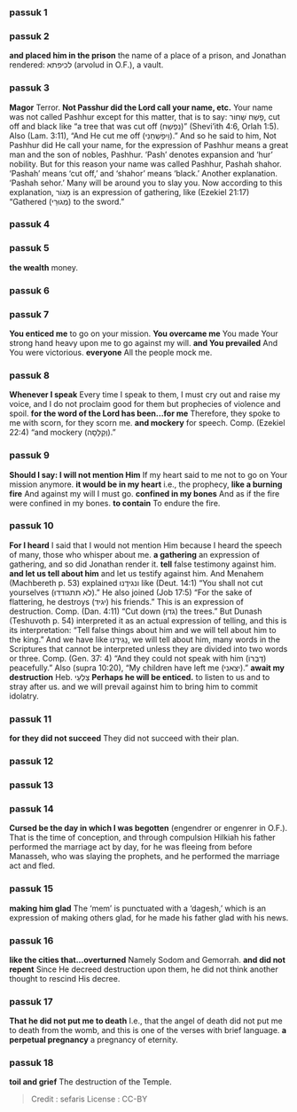 
### passuk 1

### passuk 2
<b>and placed him in the prison</b> the name of a place of a prison, and Jonathan rendered: לכיפתא (arvolud in O.F.), a vault.

### passuk 3
<b>Magor</b> Terror.
<b>Not Passhur did the Lord call your name, etc.</b> Your name was not called Pashhur except for this matter, that is to say: פָֹשַח ֹשָחוֹר, cut off and black like “a tree that was cut off (נִפְֹשַח)” (Shevi’ith 4:6, Orlah 1:5). Also (Lam. 3:11), “And He cut me off (וַיִפַֹשְחֵנִי).” And so he said to him, Not Pashhur did He call your name, for the expression of Pashhur means a great man and the son of nobles, Pashhur. ‘Pash’ denotes expansion and ‘hur’ nobility. But for this reason your name was called Pashhur, Pashah shahor. ‘Pashah’ means ‘cut off,’ and ‘shahor’ means ‘black.’ Another explanation. ‘Pashah sehor.’ Many will be around you to slay you. Now according to this explanation, מָגוֹר is an expression of gathering, like (Ezekiel 21:17) “Gathered (מְגוּרֵי) to the sword.”

### passuk 4

### passuk 5
<b>the wealth</b> money.

### passuk 6

### passuk 7
<b>You enticed me</b> to go on your mission.
<b>You overcame me</b> You made Your strong hand heavy upon me to go against my will.
<b>and You prevailed</b> And You were victorious.
<b>everyone</b> All the people mock me.

### passuk 8
<b>Whenever I speak</b> Every time I speak to them, I must cry out and raise my voice, and I do not proclaim good for them but prophecies of violence and spoil.
<b>for the word of the Lord has been...for me</b> Therefore, they spoke to me with scorn, for they scorn me.
<b>and mockery</b> for speech. Comp. (Ezekiel 22:4) “and mockery (וְקַלָּסָה).”

### passuk 9
<b>Should I say: I will not mention Him</b> If my heart said to me not to go on Your mission anymore.
<b>it would be in my heart</b> i.e., the prophecy, <b>like a burning fire</b> And against my will I must go.
<b>confined in my bones</b> And as if the fire were confined in my bones.
<b>to contain</b> To endure the fire.

### passuk 10
<b>For I heard</b> I said that I would not mention Him because I heard the speech of many, those who whisper about me.
<b>a gathering</b> an expression of gathering, and so did Jonathan render it.
<b>tell</b> false testimony against him.
<b>and let us tell about him</b> and let us testify against him. And Menahem (Machbereth p. 53) explained ונגידֶנוּ like (Deut. 14:1) “You shall not cut yourselves (לא תתגודדוּ).” He also joined (Job 17:5) “For the sake of flattering, he destroys (יגיד) his friends.” This is an expression of destruction. Comp. (Dan. 4:11) “Cut down (גֹדוּ) the trees.” But Dunash (Teshuvoth p. 54) interpreted it as an actual expression of telling, and this is its interpretation: “Tell false things about him and we will tell about him to the king.” And we have like נַגִידֶנוּ, we will tell about him, many words in the Scriptures that cannot be interpreted unless they are divided into two words or three. Comp. (Gen. 37: 4) “And they could not speak with him (דַבְּרוֹ) peacefully.” Also (supra 10:20), “My children have left me (יצאני).”
<b>await my destruction</b> Heb. צַלְעֵי 
<b>Perhaps he will be enticed.</b> to listen to us and to stray after us. and we will prevail against him to bring him to commit idolatry.

### passuk 11
<b>for they did not succeed</b> They did not succeed with their plan.

### passuk 12

### passuk 13

### passuk 14
<b>Cursed be the day in which I was begotten</b> (engendrer or engenrer in O.F.). That is the time of conception, and through compulsion Hilkiah his father performed the marriage act by day, for he was fleeing from before Manasseh, who was slaying the prophets, and he performed the marriage act and fled.

### passuk 15
<b>making him glad</b> The ‘mem’ is punctuated with a ‘dagesh,’ which is an expression of making others glad, for he made his father glad with his news.

### passuk 16
<b>like the cities that...overturned</b> Namely Sodom and Gemorrah.
<b>and did not repent</b> Since He decreed destruction upon them, he did not think another thought to rescind His decree.

### passuk 17
<b>That he did not put me to death</b> I.e., that the angel of death did not put me to death from the womb, and this is one of the verses with brief language.
<b>a perpetual pregnancy</b> a pregnancy of eternity.

### passuk 18
<b>toil and grief</b> The destruction of the Temple.

>Credit : sefaris
>License : CC-BY